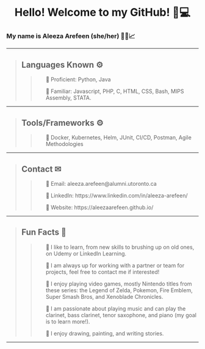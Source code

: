 <div align="center">
 <h1> Hello! Welcome to my GitHub! 👋💻 </h1>
</div>

### My name is Aleeza Arefeen (she/her) 👩‍💻📈
 ---
  >## Languages Known ⚙
  >><ul> 🔹 Proficient: Python, Java </ul> 
  >><ul> 🔹 Familiar: Javascript, PHP, C, HTML, CSS, Bash, MIPS Assembly, STATA. </ul>
 ---
  >## Tools/Frameworks ⚙
  >><ul> 🔹 Docker, Kubernetes, Helm, JUnit, CI/CD, Postman, Agile Methodologies </ul> 
 ---
  >## Contact ✉
  >><ul> 🔹 Email: aleeza.arefeen@alumni.utoronto.ca </ul>
  >><ul> 🔹 LinkedIn: https://www.linkedin.com/in/aleeza-arefeen/ </ul>
  >><ul> 🔹 Website: https://aleezaarefeen.github.io/
 ---
  >## Fun Facts 💬
  >><ul> 🔹 I like to learn, from new skills to brushing up on old ones, on Udemy or LinkedIn Learning. </ul>
  >><ul> 🔹 I am always up for working with a partner or team for projects, feel free to contact me if interested! </ul>
  >><ul> 🔹 I enjoy playing video games, mostly Nintendo titles from these series: the Legend of Zelda, Pokemon, Fire Emblem, Super Smash Bros, and Xenoblade Chronicles. </ul>
  >><ul> 🔹 I am passionate about playing music and can play the clarinet, bass clarinet, tenor saxophone, and piano (my goal is to learn more!). </ul>
  >><ul> 🔹 I enjoy drawing, painting, and writing stories. </ul>
 ---
